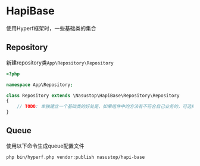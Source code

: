# HapiBase

使用Hyperf框架时，一些基础类的集合

## Repository
新建repository类`App\Repository\Repository`
```php
<?php

namespace App\Repository;

class Repository extends \Nasustop\HapiBase\Repository\Repository
{
    // TODO: 单独建立一个基础类的好处是，如果组件中的方法有不符合自己业务的，可选择重写该方法
}
```

## Queue
使用以下命令生成queue配置文件
```shell
php bin/hyperf.php vendor:publish nasustop/hapi-base
```

